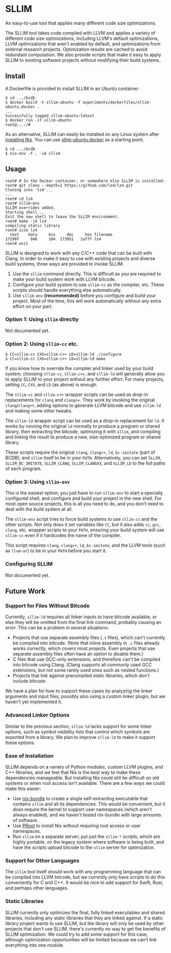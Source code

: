 # SLLIM

An easy-to-use tool that applies many different code size optimizations.

The SLLIM tool takes code compiled with LLVM and applies a variety of
different code size optimizations, including LLVM's default optimizations,
LLVM optimizations that aren't enabled by default, and optimizations
from external research projects. Optimization results are cached to
avoid redundant computation. We also provide scripts that make it
easy to apply SLLIM to existing software projects without modifying
their build systems.

## Install

A Dockerfile is provided to install SLLIM in an Ubuntu container:

```shell
$ cd .../bcdb
$ docker build -t sllim-ubuntu -f experiments/dockerfiles/sllim-ubuntu.docker .
...
Successfully tagged sllim-ubuntu:latest
$ docker run -it sllim-ubuntu
root@...:/#
```

As an alternative, SLLIM can easily be installed on any Linux system after
[installing Nix](https://nixos.org/download.html). You can use
[sllim-ubuntu.docker](experiments/dockerfiles/sllim-ubuntu.docker) as a
starting point.

```shell
$ cd .../bcdb
$ nix-env -f . -iA sllim
```

## Usage

```shell
root# # In the Docker container, or somewhere else SLLIM is installed:
root# git clone --depth=1 https://github.com/lz4/lz4.git
Cloning into 'lz4'...
...
root# cd lz4
root# sllim-env
SLLIM overrides added.
Starting shell...
Exit the new shell to leave the SLLIM environment.
root# make -j4 lz4
compiling static library
root# size lz4
  text    data     bss     dec     hex filename
172907     940     104  173951   2a77f lz4
root# exit
```

SLLIM is designed to work with any C/C++ code that can be built with Clang. In
order to make it easy to use with existing projects and diverse build systems,
three ways are provided to invoke SLLIM:

1. Use the `sllim` command directly. This is difficult as you are required to
   make your build system work with LLVM bitcode.
2. Configure your build system to use `sllim-cc` as the compiler, etc. These
   scripts should handle everything else automatically.
3. Use `sllim-env` **(recommended)** before you configure and build your
   project. Most of the time, this will work automatically without any extra
   effort on your part.

### Option 1: Using `sllim` directly

Not documented yet.

### Option 2: Using `sllim-cc` etc.

```shell
$ CC=sllim-cc CXX=sllim-c++ LD=sllim-ld ./configure
$ CC=sllim-cc CXX=sllim-c++ LD=sllim-ld make
```

If you know how to override the compiler and linker used by your build system,
choosing `sllim-cc`, `sllim-c++`, and `sllim-ld` will generally allow you to
apply SLLIM to your project without any further effort. For many projects,
setting `CC`, `CXX`, and `LD` (as above) is enough.

The `sllim-cc` and `sllim-c++` wrapper scripts can be used as drop-in
replacements for `clang` and `clang++`. They work by invoking the original
`clang`/`clang++`, adding options to generate LLVM bitcode and use `sllim-ld`
and making some other tweaks.

The `sllim-ld` wrapper script can be used as a drop-in replacement for `ld`. It
works by running the original `ld` normally to produce a program or shared
library, then extracting the bitcode, optimizing it with `sllim`, and compiling
and linking the result to produce a new, size-optimized program or shared
library.

These scripts require the original `clang`, `clang++`, `ld`, `bc-imitate`
(part of BCDB), and `sllim` itself to be in your `PATH`. Alternatively, you can
set `SLLIM`, `SLLIM_BC_IMITATE`, `SLLIM_CLANG`, `SLLIM_CLANGXX`, and `SLLIM_LD`
to the full paths of each program.

### Option 3: Using `sllim-env`

This is the easiest option; you just have to run `sllim-env` to start a
specially configured shell, and configure and build your project in the new
shell. For most open source projects, this is all you need to do, and you don't
need to deal with the build system at all.

The `sllim-env` script tries to force build systems to use `sllim-cc` and the
other scripts. Not only does it set variables like `CC`, but it also adds `cc`,
`gcc`, `clang`, etc. wrapper scripts to your `PATH`, ensuring your build system
will use `sllim-cc` even if it hardcodes the name of the compiler.

This script requires `clang`, `clang++`, `ld`, `bc-imitate`, and the LLVM tools
(such as `llvm-ar`) to be in your `PATH` before you start it.

### Configuring SLLIM

Not documented yet.

## Future Work

### Support for Files Without Bitcode

Currently, `sllim-ld` requires all linker inputs to have bitcode available, or
else they will be omitted from the final link command, probably causing an
error. This can be a problem in several situations:

- Projects that use separate assembly files (`.s` files), which can't currently
  be compiled into bitcode. (Note that inline assembly in `.c` files already
  works correctly, which covers most projects. Even projects that use separate
  assembly files often have an option to disable them.)
- C files that use GCC-only extensions, and therefore can't be compiled into
  bitcode using Clang. (Clang supports all commonly used GCC extensions, but
  not some rarely used ones such as nested functions.)
- Projects that link against precompiled static libraries, which don't include
  bitcode.

We have a plan for how to support these cases by analyzing the linker arguments
and input files, possibly also using a custom linker plugin, but we haven't yet
implemented it.

### Advanced Linker Options

Similar to the previous section, `sllim-ld` lacks support for some linker
options, such as symbol visibility lists that control which symbols are
exported from a library. We plan to improve `sllim-ld` to make it support these
options.

### Ease of Installation

SLLIM depends on a variety of Python modules, custom LLVM plugins, and C++
libraries, and we feel that Nix is the best way to make these dependencies
manageable. But installing Nix could still be difficult on old systems or when
root access isn't available. There are a few ways we could make this easier:

- Use [nix-bundle](https://github.com/matthewbauer/nix-bundle) to create a
  single self-extracting executable that contains `sllim` and all its
  dependencies. This would be convenient, but it does require the kernel to
  support user namespaces (which aren't always enabled), and we haven't tested
  nix-bundle with large amounts of software.
- Use [PRoot](https://proot-me.github.io/) to install Nix without requiring
  root access or user namespaces.
- Run `sllim` on a separate server; put just the `sllim-*` scripts, which are
  highly portable, on the legacy system where software is being built, and have
  the scripts upload bitcode to the `sllim` server for optimization.

### Support for Other Languages

The `sllim` tool itself should work with any programming language that can be
compiled into LLVM bitcode, but we currently only have scripts to do this
conveniently for C and C++. It would be nice to add support for Swift, Rust,
and perhaps other languages.

### Static Libraries

SLLIM currently only optimizes the final, fully linked executables and shared
libraries, including any static libraries that they are linked against. If a
static library project wants to use SLLIM, but the library will only be used by
other projects that don't use SLLIM, there's currently no way to get the
benefits of SLLIM optimization. We could try to add some support for this case,
although optimization opportunities will be limited because we can't link
everything into one module.

